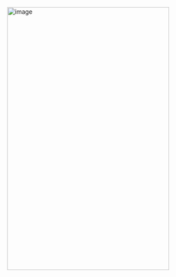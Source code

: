 <img width="375" height="609" alt="image" src="https://github.com/user-attachments/assets/5574f27b-6d21-4c93-89b6-a0be444f931c" />
